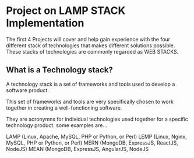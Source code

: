 # Project on LAMP STACK Implementation

The first 4 Projects will cover and help gain experience with the four different stack of technologies that makes different solutions possible. These stacks of technologies are commonly regarded as WEB STACKS.

## What is a Technology stack?

A technology stack is a set of frameworks and tools used to develop a software product.

This set of frameworks and tools are very specifically chosen to work together in creating a well-functioning software.

They are acronymns for individual technologies used together for a specific technology product. some examples are…

LAMP (Linux, Apache, MySQL, PHP or Python, or Perl)
LEMP (Linux, Nginx, MySQL, PHP or Python, or Perl)
MERN (MongoDB, ExpressJS, ReactJS, NodeJS)
MEAN (MongoDB, ExpressJS, AngularJS, NodeJS